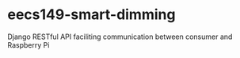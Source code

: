 
# eecs149-smart-dimming
Django RESTful API faciliting communication between consumer and Raspberry Pi 
